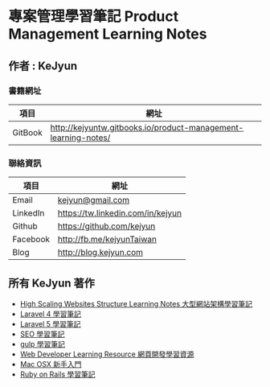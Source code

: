 # 專案管理學習筆記 Product Management Learning Notes

## 作者 : KeJyun

### 書籍網址

| 項目  | 網址 |
|---|---|
|  GitBook | http://kejyuntw.gitbooks.io/product-management-learning-notes/  |

### 聯絡資訊

| 項目  | 網址 |
|---|---|
|  Email | kejyun@gmail.com  |
|  LinkedIn | https://tw.linkedin.com/in/kejyun  |
|  Github | https://github.com/kejyun  |
|  Facebook | http://fb.me/kejyunTaiwan  |
|  Blog | http://blog.kejyun.com  |



## 所有 KeJyun 著作
* [High Scaling Websites Structure Learning Notes 大型網站架構學習筆記](http://kejyuntw.gitbooks.io/high-scaling-websites-structure-learning-notes/)
* [Laravel 4 學習筆記](http://kejyuntw.gitbooks.io/laravel-4-learning-notes/)
* [Laravel 5 學習筆記](http://kejyuntw.gitbooks.io/laravel-5-learning-notes/)
* [SEO 學習筆記](http://kejyuntw.gitbooks.io/seo-learning-notes/)
* [gulp 學習筆記](http://kejyuntw.gitbooks.io/gulp-learning-notes/)
* [Web Developer Learning Resource 網頁開發學習資源](http://kejyuntw.gitbooks.io/web-developer-learning-resource/)
* [Mac OSX 新手入門](http://kejyuntw.gitbooks.io/mac-osx-for-newbie/)
* [Ruby on Rails 學習筆記](http://kejyuntw.gitbooks.io/ruby-on-rails-learning-note/)